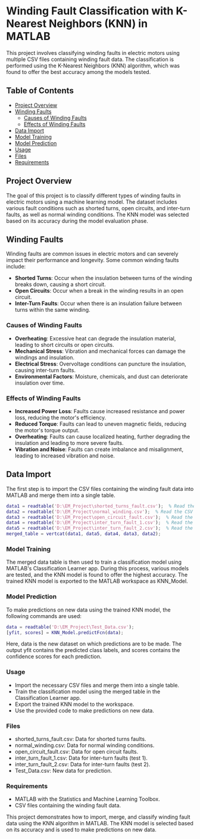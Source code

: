 # Winding Fault Classification with K-Nearest Neighbors (KNN) in MATLAB

This project involves classifying winding faults in electric motors using multiple CSV files containing winding fault data. The classification is performed using the K-Nearest Neighbors (KNN) algorithm, which was found to offer the best accuracy among the models tested.

## Table of Contents

- [Project Overview](#project-overview)
- [Winding Faults](#winding-faults)
  - [Causes of Winding Faults](#causes-of-winding-faults)
  - [Effects of Winding Faults](#effects-of-winding-faults)
- [Data Import](#data-import)
- [Model Training](#model-training)
- [Model Prediction](#model-prediction)
- [Usage](#usage)
- [Files](#files)
- [Requirements](#requirements)

## Project Overview

The goal of this project is to classify different types of winding faults in electric motors using a machine learning model. The dataset includes various fault conditions such as shorted turns, open circuits, and inter-turn faults, as well as normal winding conditions. The KNN model was selected based on its accuracy during the model evaluation phase.

## Winding Faults

Winding faults are common issues in electric motors and can severely impact their performance and longevity. Some common winding faults include:

- **Shorted Turns**: Occur when the insulation between turns of the winding breaks down, causing a short circuit.
- **Open Circuits**: Occur when a break in the winding results in an open circuit.
- **Inter-Turn Faults**: Occur when there is an insulation failure between turns within the same winding.

### Causes of Winding Faults

- **Overheating**: Excessive heat can degrade the insulation material, leading to short circuits or open circuits.
- **Mechanical Stress**: Vibration and mechanical forces can damage the windings and insulation.
- **Electrical Stress**: Overvoltage conditions can puncture the insulation, causing inter-turn faults.
- **Environmental Factors**: Moisture, chemicals, and dust can deteriorate insulation over time.

### Effects of Winding Faults

- **Increased Power Loss**: Faults cause increased resistance and power loss, reducing the motor's efficiency.
- **Reduced Torque**: Faults can lead to uneven magnetic fields, reducing the motor's torque output.
- **Overheating**: Faults can cause localized heating, further degrading the insulation and leading to more severe faults.
- **Vibration and Noise**: Faults can create imbalance and misalignment, leading to increased vibration and noise.

## Data Import

The first step is to import the CSV files containing the winding fault data into MATLAB and merge them into a single table.

```matlab 
data1 = readtable('D:\EM_Project\shorted_turns_fault.csv');  % Read the CSV file
data2 = readtable('D:\EM_Project\normal_winding.csv');  % Read the CSV file
data3 = readtable('D:\EM_Project\open_circuit_fault.csv');  % Read the CSV file
data4 = readtable('D:\EM_Project\inter_turn_fault_1.csv');  % Read the CSV file
data5 = readtable('D:\EM_Project\inter_turn_fault_2.csv');  % Read the CSV file
merged_table = vertcat(data1, data5, data4, data3, data2); 
```

### Model Training
The merged data table is then used to train a classification model using MATLAB's Classification Learner app. During this process, various models are tested, and the KNN model is found to offer the highest accuracy. The trained KNN model is exported to the MATLAB workspace as KNN_Model.

### Model Prediction
To make predictions on new data using the trained KNN model, the following commands are used:

```matlab
data = readtable('D:\EM_Project\Test_Data.csv');
[yfit, scores] = KNN_Model.predictFcn(data);
```
Here, data is the new dataset on which predictions are to be made. The output yfit contains the predicted class labels, and scores contains the confidence scores for each prediction.

### Usage
+ Import the necessary CSV files and merge them into a single table.
+ Train the classification model using the merged table in the Classification Learner app.
+ Export the trained KNN model to the workspace.
+ Use the provided code to make predictions on new data.
### Files
+ shorted_turns_fault.csv: Data for shorted turns faults.
+ normal_winding.csv: Data for normal winding conditions.
+ open_circuit_fault.csv: Data for open circuit faults.
+ inter_turn_fault_1.csv: Data for inter-turn faults (test 1).
+ inter_turn_fault_2.csv: Data for inter-turn faults (test 2).
+ Test_Data.csv: New data for prediction.
### Requirements
- MATLAB with the Statistics and Machine Learning Toolbox.
- CSV files containing the winding fault data.

This project demonstrates how to import, merge, and classify winding fault data using the KNN algorithm in MATLAB. The KNN model is selected based on its accuracy and is used to make predictions on new data.
